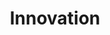 ---
# This topic lives at
# https://digital.gov/topics/innovation

slug: "innovation"

# Topic Title
title: "Innovation"

# description — keep it short and clear
summary: ""

aliases:
  - /topics/pif/
  - /topics/presidential-innovation-fellows/

# Weight
weight: 2

# For more information on managing topics,
# see https://github.com/GSA/digitalgov.gov/wiki
---
